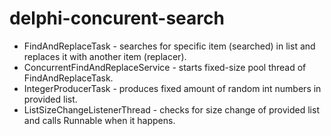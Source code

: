 # delphi-concurent-search
* FindAndReplaceTask<T> - searches for specific item (searched) in list and replaces it with another item (replacer).
* ConcurrentFindAndReplaceService<T> - starts fixed-size pool thread of FindAndReplaceTask.
* IntegerProducerTask - produces fixed amount of random int numbers in provided list.
* ListSizeChangeListenerThread - checks for size change of provided list and calls Runnable when it happens.

